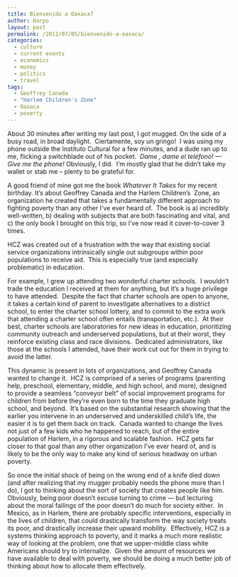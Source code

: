 ```yaml
---
title: Bienvenido a Oaxaca?
author: Harpo
layout: post
permalink: /2011/07/05/bienvenido-a-oaxaca/
categories:
  - culture
  - current events
  - economics
  - money
  - politics
  - travel
tags:
  - Geoffrey Canada
  - "Harlem Children's Zone"
  - Oaxaca
  - poverty
---
```

About 30 minutes after writing my last post, I got mugged. On the side of a busy road, in broad daylight.  Ciertamente, soy un gringo!  I was using my phone outside the Instituto Cultural for a few minutes, and a dude ran up to me, flicking a switchblade out of his pocket.  *Dame* *, dame el teléfono! &#8212; Give me the phone!* Obviously, I did.  I&#8217;m mostly glad that he didn&#8217;t take my wallet or stab me &#8211; plenty to be grateful for.

A good friend of mine got me the book *Whatever It Takes* for my recent birthday. It&#8217;s about Geoffrey Canada and the Harlem Children&#8217;s  Zone, an organization he created that takes a fundamentally different approach to fighting poverty than any other I&#8217;ve ever heard of.  The book is a) incredibly well-written, b) dealing with subjects that are both fascinating and vital, and c) the only book I brought on this trip, so I&#8217;ve now read it cover-to-cover 3 times.

HCZ was created out of a frustration with the way that existing social service organizations intrinsically single out subgroups within poor populations to receive aid.  This is especially true (and especially problematic) in education.

For example, I grew up attending two wonderful charter schools.  I wouldn&#8217;t trade the education I received at them for anything, but it&#8217;s a huge privilege to have attended.  Despite the fact that charter schools are open to anyone, it takes a certain kind of parent to investigate alternatives to a district school, to enter the charter school lottery, and to commit to the extra work that attending a charter school often entails (transportation, etc.).  At their best, charter schools are laboratories for new ideas in education, prioritizing community outreach and underserved populations, but at their worst, they reinforce existing class and race divisions.  Dedicated administrators, like those at the schools I attended, have their work cut out for them in trying to avoid the latter.

This dynamic is present in lots of organizations, and Geoffrey Canada wanted to change it.  HCZ is comprised of a series of programs (parenting help, preschool, elementary, middle, and high school, and more), designed to provide a seamless &#8220;conveyor belt&#8221; of social improvement programs for children from before they&#8217;re even born to the time they graduate high school, and beyond.  It&#8217;s based on the substantial research showing that the earlier you intervene in an underserved and underskilled child&#8217;s life, the easier it is to get them back on track.  Canada wanted to change the lives not just of a few kids who he happened to reach, but of the entire population of Harlem, in a rigorous and scalable fashion.  HCZ gets far closer to that goal than any other organization I&#8217;ve ever heard of, and is likely to be the only way to make any kind of serious headway on urban poverty.

So once the initial shock of being on the wrong end of a knife died down (and after realizing that my mugger probably needs the phone more than I do), I got to thinking about the sort of society that creates people like him.  Obviously, being poor doesn&#8217;t excuse turning to crime &#8212; but lecturing about the moral failings of the poor doesn&#8217;t do much for society either.  In Mexico, as in Harlem, there are probably specific interventions, especially in the lives of children, that could drastically transform the way society treats its poor, and drastically increase their upward mobility.  Effectively, HCZ is a systems thinking approach to poverty, and it marks a much more realistic way of looking at the problem, one that we upper-middle class white Americans should try to internalize.  Given the amount of resources we have available to deal with poverty, we should be doing a much better job of thinking about how to allocate them effectively.